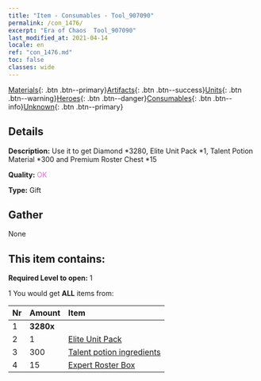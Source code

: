 ```yaml
---
title: "Item - Consumables - Tool_907090"
permalink: /con_1476/
excerpt: "Era of Chaos  Tool_907090"
last_modified_at: 2021-04-14
locale: en
ref: "con_1476.md"
toc: false
classes: wide
---
```

 [Materials](/Items/){: .btn .btn--primary}[Artifacts](/Items/Artifacts/){: .btn .btn--success}[Units](/Items/Units/){: .btn .btn--warning}[Heroes](/Items/Heroes/){: .btn .btn--danger}[Consumables](/Items/Consumables/){: .btn .btn--info}[Unknown](/Items/Unknown/){: .btn .btn--primary}

## Details
 **Description:** Use it to get Diamond *3280, Elite Unit Pack *1, Talent Potion Material *300 and Premium Roster Chest *15

 **Quality:** <span style="color: #DA70D6">OK</span>

 **Type:** Gift

## Gather

  None

## This item contains:

 **Required Level to open:** 1

 1 You would get **ALL** items  from:

  | Nr | Amount |     Item    |
  |:---|:-------|:------------|
  | 1 |  **3280x** | <i class="fas fa-gem"/> |  | 
  | 2 | 1 | [Elite Unit Pack](/Items/con_1477/) | 
  | 3 | 300 | [Talent potion ingredients](/Items/con_1120/) | 
  | 4 | 15 | [Expert Roster Box](/Items/con_760/) | 
